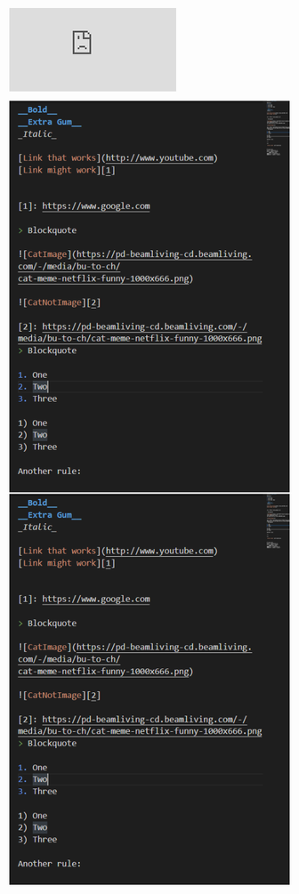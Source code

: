 ![PDF Image Lab Report](https://github.com/aszulcucsd/cse15l-lab-reports/blob/main/Week1LabReport.pdf)

![This_is_a_Screenshot](cse15lweek0.PNG)
![Suredoeslooklikeone](https://github.com/aszulcucsd/cse15l-lab-reports/blob/main/cse15lweek0.PNG)

